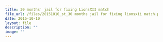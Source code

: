 ```yaml
---
title: 30 months' jail for fixing LionsXII match
file_url: /files/20151010_st_30 months jail for fixing lionsxii match.pdf
date: 2015-10-10
layout: file
description: ""
image: ""
---
```

